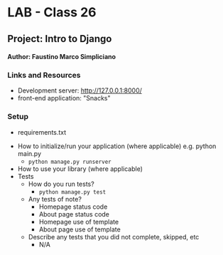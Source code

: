 # LAB - Class 26
## Project: Intro to Django
#### Author: Faustino Marco Simpliciano

### Links and Resources
- Development server: http://127.0.0.1:8000/
- front-end application: "Snacks"


### Setup
<!-- .env requirements (where applicable) -->
- requirements.txt
<!-- 
- PORT - Port Number
- DATABASE_URL - URL to the running Postgres instance/db -->
- How to initialize/run your application (where applicable) e.g. python main.py
  - `python manage.py runserver`
- How to use your library (where applicable)
- Tests
  - How do you run tests?
    - `python manage.py test`
  - Any tests of note?
    - Homepage status code
    - About page status code
    - Homepage use of template
    - About page use of template
  - Describe any tests that you did not complete, skipped, etc
    - N/A